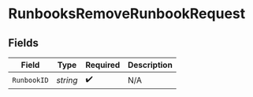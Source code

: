# RunbooksRemoveRunbookRequest


## Fields

| Field              | Type               | Required           | Description        |
| ------------------ | ------------------ | ------------------ | ------------------ |
| `RunbookID`        | *string*           | :heavy_check_mark: | N/A                |